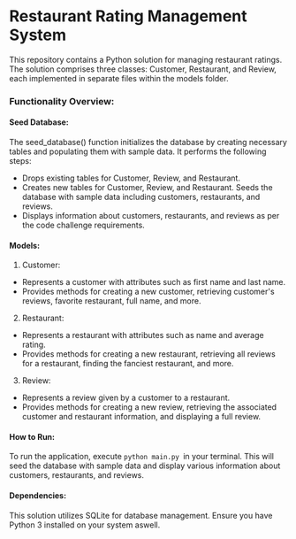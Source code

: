 # Restaurant Rating Management System

This repository contains a Python solution for managing restaurant ratings. The solution comprises three classes: Customer, Restaurant, and Review, each implemented in separate files within the models folder.

### Functionality Overview:

#### Seed Database:

The seed_database() function initializes the database by creating necessary tables and populating them with sample data. It performs the following steps:

- Drops existing tables for Customer, Review, and Restaurant.
- Creates new tables for Customer, Review, and Restaurant.
  Seeds the database with sample data including customers, restaurants, and reviews.
- Displays information about customers, restaurants, and reviews as per the code challenge requirements.

#### Models:

1. Customer:

- Represents a customer with attributes such as first name and last name.
- Provides methods for creating a new customer, retrieving customer's reviews, favorite restaurant, full name, and more.

2. Restaurant:
- Represents a restaurant with attributes such as name and average rating.
- Provides methods for creating a new restaurant, retrieving all reviews for a restaurant, finding the fanciest restaurant, and more.

3. Review:
- Represents a review given by a customer to a restaurant.
- Provides methods for creating a new review, retrieving the associated customer and restaurant information, and displaying a full review.

#### How to Run:

To run the application, execute `python main.py `in your terminal. This will seed the database with sample data and display various information about customers, restaurants, and reviews.

#### Dependencies:
This solution utilizes SQLite for database management.
Ensure you have Python 3 installed on your system aswell.
